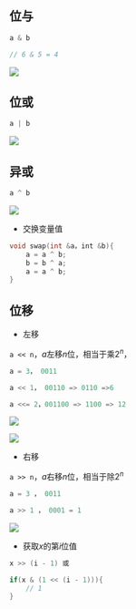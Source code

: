 <!--
 * @Description: 
 * @Version: 1.0
 * @Author: DaLao
 * @Email: dalao_li@163.com
 * @Date: 2021-11-14 23:48:54
 * @LastEditors: DaLao
 * @LastEditTime: 2021-12-25 02:48:58
-->

## 位与

```c
a & b

// 6 & 5 = 4
```

![](https://cdn.hurra.ltd/img/20211128160321.png)


## 位或

```c
a | b
```
![](https://cdn.hurra.ltd/img/20211128160433.png)

## 异或

```c
a ^ b
```

![](https://cdn.hurra.ltd/img/20211128160519.png)

- 交换变量值

```c
void swap(int &a，int &b){
	a = a ^ b; 
	b = b ^ a;
	a = a ^ b;
}
```

## 位移

- 左移

`a << n`，$a$左移$n$位，相当于乘$2^{n}$，

```c
a = 3， 0011

a << 1， 00110 => 0110 =>6

a <<= 2，001100 => 1100 => 12
```

![](https://cdn.hurra.ltd/img/20211128161135.png)

![](https://cdn.hurra.ltd/img/20211128161225.png)

- 右移

`a >> n`，$a$右移$n$位，相当于除$2^{n}$

```c
a = 3 ， 0011

a >> 1 ， 0001 = 1
```

![](https://cdn.hurra.ltd/img/20211128161501.png)

- 获取$x$的第$i$位值

```c
x >> (i - 1) 或

if(x & (1 << (i - 1))){
	// 1
}
```